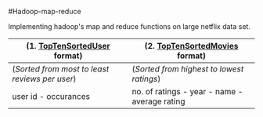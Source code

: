 #Hadoop-map-reduce

Implementing hadoop's map and reduce functions on large netflix data set.

(1. [TopTenSortedUser](https://github.com/ekkuan/hadoop-map-reduce/blob/master/TopTenSortedUser) format) | (2. [TopTenSortedMovies](https://github.com/ekkuan/hadoop-map-reduce/blob/master/TopTenSortedMovies) format)
------------ | -------------
(*Sorted from most to least reviews per user*) | (*Sorted from highest to lowest ratings*)
user id - occurances | no. of ratings - year - name - average rating 

